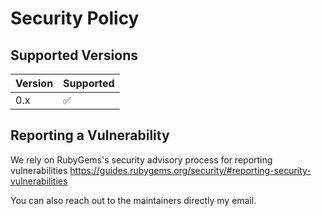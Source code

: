 # Security Policy

## Supported Versions

| Version | Supported          |
| ------- | ------------------ |
| 0.x   | :white_check_mark: |


## Reporting a Vulnerability

We rely on RubyGems's security advisory process for reporting vulnerabilities https://guides.rubygems.org/security/#reporting-security-vulnerabilities

You can also reach out to the maintainers directly my email.
